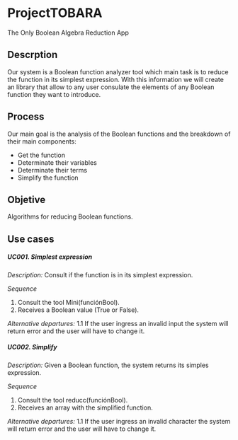 # ProjectTOBARA

The Only Boolean Algebra Reduction App

## Descrption

Our system is a Boolean function analyzer tool which main task is to reduce the function in its simplest expression. 
With this information we will create an library that allow to any user consulate the elements of any Boolean function they want to introduce. 


## Process

Our main goal is the analysis of the Boolean functions and the breakdown of their main components: 
-	Get the function 
-	Determinate their variables
-	Determinate their terms
-	Simplify the function

## Objetive

Algorithms for reducing Boolean functions. 

## Use cases

##### UC001. Simplest expression

*Description:* Consult if the function is in its simplest expression.

*Sequence*

1. Consult the tool Mini(funciónBool).
2. Receives a Boolean value (True or False).

*Alternative departures:* 1.1 If the user ingress an invalid input the system will return error and the user will have to change it.


##### UC002. Simplify

*Description:* Given a Boolean function, the system returns its simples expression. 

*Sequence*

1. Consult the tool reducc(funciónBool).
2. Receives an array with the simplified function.

*Alternative departures:* 1.1 If the user ingress an invalid character the system will return error and the user will have to change it.


